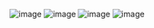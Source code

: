 ![image](https://user-images.githubusercontent.com/42495757/116356451-3a9cff80-a836-11eb-8947-f00c7795dfe6.png)
![image](https://user-images.githubusercontent.com/42495757/114030283-50fa1000-98b5-11eb-92c3-dae95c77380b.png)
![image](https://user-images.githubusercontent.com/42495757/114030291-535c6a00-98b5-11eb-893c-e9f037be8e14.png)
![image](https://user-images.githubusercontent.com/42495757/114030300-56575a80-98b5-11eb-9bce-5306dc694a4a.png)

